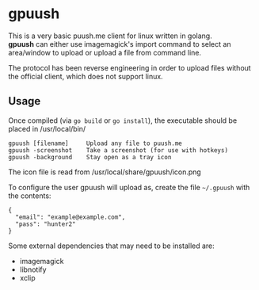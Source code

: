gpuush
======

This is a very basic puush.me client for linux written in golang.  
**gpuush** can either use imagemagick's import command to select an area/window to upload or upload a file from command line.

The protocol has been reverse engineering in order to upload files without the official client, which does not support linux.

Usage
-----

Once compiled (via `go build` or `go install`), the executable should be placed in /usr/local/bin/

    gpuush [filename]     Upload any file to puush.me
    gpuush -screenshot    Take a screenshot (for use with hotkeys)
    gpuush -background    Stay open as a tray icon

The icon file is read from /usr/local/share/gpuush/icon.png

To configure the user gpuush will upload as, create the file `~/.gpuush` with the contents:

    {
      "email": "example@example.com",
      "pass": "hunter2"
    }

Some external dependencies that may need to be installed are:

 - imagemagick
 - libnotify
 - xclip

